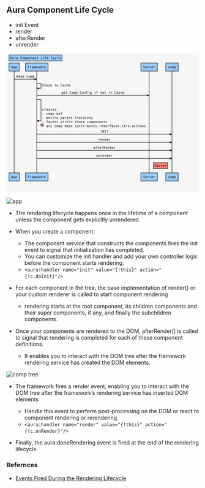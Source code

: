 ## Aura Component Life Cycle

- init Event
- render
- afterRender
- unrender

![aura lc-1](img/aura-lc-seq.png)

![app](https://developer.salesforce.com/docs/resources/img/en-us/224.0?doc_id=dev_guides%2Faura%2Fimages%2Fnesting.png&folder=lightning)

- The rendering lifecycle happens once in the lifetime of a component unless the component gets explicitly unrendered.
- When you create a component:
    - The component service that constructs the components fires the init event to signal that initialization has completed.
    - You can customize the init handler and add your own controller logic before the component starts rendering. 
    - ``` <aura:handler name="init" value="{!this}" action="{!c.doInit}"/> ```
 
- For each component in the tree, the base implementation of render() or your custom renderer is called to start component rendering
    - rendering starts at the root component, its children components and their super components, if any, and finally the subchildren components.

- Once your components are rendered to the DOM, afterRender() is called to signal that rendering is completed for each of these component definitions. 
    - It enables you to interact with the DOM tree after the framework rendering service has created the DOM elements.

![comp tree](https://developer.salesforce.com/docs/resources/img/en-us/224.0?doc_id=dev_guides%2Faura%2Fimages%2Fcomponent_creation.png&folder=lightning)

- The framework fires a render event, enabling you to interact with the DOM tree after the framework’s rendering service has inserted DOM elements
    - Handle this event to perform post-processing on the DOM or react to component rendering or rerendering. 
    - ```<aura:handler name="render" value="{!this}" action="{!c.onRender}"/>```


- Finally, the aura:doneRendering event is fired at the end of the rendering lifecycle.

### Refernces

- [Events Fired During the Rendering Lifecycle](https://developer.salesforce.com/docs/atlas.en-us.lightning.meta/lightning/components_lifecycle.htm)


